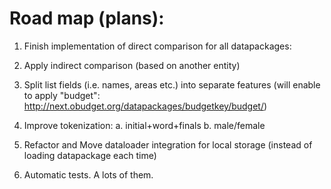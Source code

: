 # Road map (plans):

1. Finish implementation of direct comparison for all datapackages:

2. Apply indirect comparison (based on another entity)

3. Split list fields (i.e. names, areas etc.) into separate features (will enable to apply "budget": http://next.obudget.org/datapackages/budgetkey/budget/)

4. Improve tokenization: a. initial+word+finals   b. male/female

5. Refactor and Move dataloader integration for local storage (instead of loading datapackage each time)

6. Automatic tests. A lots of them.

